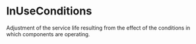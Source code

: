 InUseConditions
===============

Adjustment of the service life resulting from the effect of the conditions in which components are operating.
